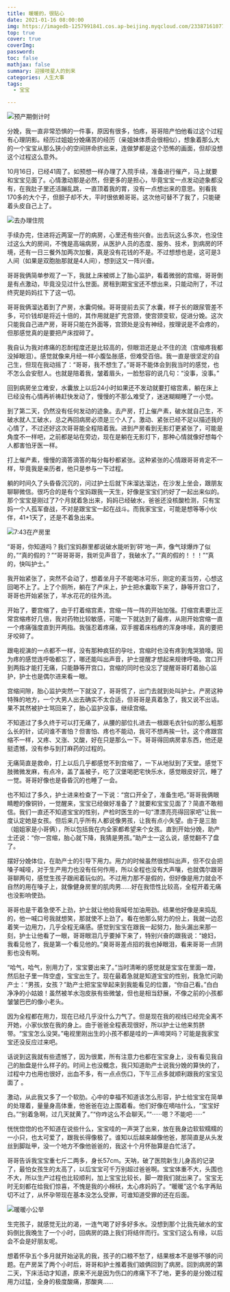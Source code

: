 ```yaml
---
title: 暖暖的，很贴心
date: 2021-01-16 08:00:00
img: https://imagedb-1257991841.cos.ap-beijing.myqcloud.com/233871610771655_.pic.jpg
top: true
cover: true
coverImg: 
password: 
toc: false
mathjax: false
summary: 迎接吱星人的到来
categories: 人生大事
tags:
  - 宝宝

---
```


![预产期倒计时](https://imagedb-1257991841.cos.ap-beijing.myqcloud.com/232011610252737_.pic_1.jpeg)

分娩，我一直非常恐惧的一件事，原因有很多，怕疼，哥哥陪产怕他看过这个过程有心理阴影。经历过姐姐分娩痛苦的经历（亲姐妹体质会很相似），想象着那么大的一个宝宝从那么狭小的空间拼命挤出来，连做梦都是这个恐怖的画面，但却没想这个过程这么意外。

10月16日，已经41周了。如预想一样办理了入院手续，准备进行催产，马上就要和宝宝见面了。心情激动那是必然，但更多的是担心，毕竟宝宝一点发动迹象都没有，在我肚子里还活蹦乱跳，一直顶着我的胃，没有一点想出来的意思。别看我170多的大个子，但胆子却不大，平时很依赖哥哥。这次他可替不了我了，只能硬着头皮自己上了。

![去办理住院](https://imagedb-1257991841.cos.ap-beijing.myqcloud.com/233901610771655_.pic.jpg)

手续办完，住进将近两室一厅的病房，心里还有些兴奋。出去玩这么多次，也没住过这么大的房间，不愧是高端病房，从医护人员的态度、服务、技术，到病房的环境，还有一日三餐外加两次加餐，真是没有花钱的不是。不过想想也是，这可是3人间（如果是双胞胎那就是4人间），想到这又一阵兴奋。

哥哥我俩简单参观了一下，我就上床被绑上了胎心监护，看着微弱的宫缩，哥哥倒是有点激动，毕竟没见过什么世面。房租到期宝宝还不想出来，只能动刑了，不过终究是妈妈扛下了这一切。

哥哥我俩溜达着到了产房，水囊伺候。哥哥提前去买了水囊，样子长的跟尿管差不多，可价钱却是将近十倍的，其作用就是扩充宫颈，使宫颈变软，促进分娩。这次只能我自己进产房，哥哥只能在外面等，宫颈处是没有神经，按理说是不会疼的，但那感觉真的是要把产床捏碎了。

我自认为我对疼痛的忍耐程度还是比较高的，但眼泪还是止不住的流（宫缩疼我都没掉眼泪）。感觉就像来月经一样小腹坠胀感，但难受百倍。我一直是很坚定的自己生，但现在我动摇了：“哥哥，我不想生了。”哥哥不能体会到我当时的感觉，也不怎么会安慰人。也就是陪着我，皱着眉头，一脸愁容的说几句：“没事，没事。”

回到病房坐立难安，水囊放上以后24小时如果还不发动就要打缩宫素，躺在床上已经没有心情再祈祷赶快发动了，慢慢的不那么难受了，迷迷糊糊睡了一小觉。

到了第二天，仍然没有任何发动的迹象。去产房，打上催产素，破水就自己生，不破水就人工破水，总之再回病房必须是三个人了。激动、紧张已经不足以描述我的心情了，不过还好这次哥哥能全程陪着我。进到产房看到无影灯更紧张了，可能是角度不一样吧，之前都是站在旁边，现在是躺在无影灯下，那种心情就像好想每个人都害怕牙医一样。

打上催产素，慢慢的滴答滴答的每分每秒都紧张。这种紧张的心情跟哥哥肯定不一样，毕竟我是亲历者，他只是参与一下过程。

躺的时间久了头昏昏沉沉的，问过护士后就下床溜达溜达，在沙发上坐会，跟朋友聊聊微信。很巧合的是有个宝妈跟我一天生，好像是宝宝们约好了一起出来似的。那个宝宝是刚过了7个月就着急出来，妈妈已经破水，爸爸还没核酸检测，只有宝妈一个人孤军奋战，不对是跟宝宝一起在战斗。而我家宝宝，可能是想等等小伙伴，41+1天了，还是不着急出来。

![7:43在产房里](https://imagedb-1257991841.cos.ap-beijing.myqcloud.com/11291610261575_.pic.jpg)

“哥哥，你知道吗？我们宝妈群里都说破水能听到‘砰’地一声，像气球爆炸了似的，”“真的假的？”“哥哥哥哥，我听见声音了，我破水了。”“真的假的！！！”“真的，快叫护士。”

我开始紧张了，突然不会动了，想着坐月子不能喝冰可乐，刚定的麦当劳，心想这回喝不上了。上了个厕所，躺在了产床上，护士把水囊取下来了，静等开宫口了，哥哥也开始紧张了，羊水花花的往外流。

开始了，要宫缩了，由于打着缩宫素，宫缩一阵一阵的开始加强。打缩宫素要比正常宫缩疼好几倍，我对药物比较敏感，可能一下就达到了最疼，从刚开始宫缩一直一个疼痛强度直到开两指。我强忍着疼痛，双手握着床档疼的浑身哆嗦，真的要把牙咬碎了。

跟电视演的一点都不一样，没有那种疯狂的孕吐，宫缩时也没有疼到鬼哭狼嚎。因为疼的感觉连呼吸都忘了，哪还能叫出声音，护士提醒才想起来规律呼吸。宫口开到两指才能打无痛，只能静等开宫口，宫缩的同时也没忘了提醒哥哥盯着胎心监护，护士也是偶尔进来看一眼。

宫缩间隙，胎心监护突然一下就没了，哥哥慌了，出门去就到处叫护士。产房这种特殊的地方，一个大男人出去确实不太合适，但哥哥是真着急了，我又说不出话。果不其然被护士骂回来了，胎心监护没事，继续宫缩。

不知道过了多久终于可以打无痛了，从腰的部位扎进去一根跟毛衣针似的那么粗那么长的针，试问谁不害怕？但害怕、疼也不能动，我可不想再挨一针。这个疼跟宫缩不一样，又疼、又涨、又酸，好在只是那么一下。哥哥得回病房拿东西，他还是挺遗憾，没有参与到打麻药的过程的。

无痛简直是救命，打上以后几乎都感觉不到宫缩了，一下从地狱到了天堂。感觉下肢微微发麻，有点冷，盖了盖被子，吃了汉堡喝肥宅快乐水，感觉眼皮好沉，睡了一觉。哥哥好像也是昏昏沉的也睡了一会。

也不知过了多久，护士进来检查了一下说：“宫口开全了，准备生吧。”哥哥我俩眼睛瞪的像铜铃，一觉醒来，宝宝已经做好准备了？就要和宝宝见面了？简直不敢相信。我们一直还不知道宝宝的性别，产检时医生的一句“漂漂亮亮得回家吧”让我一度认定她是女孩。但后来几乎所有人都说像男孩，让我有点小失望。由于是三胎（姐姐家是小哥俩），所以包括我在内全家都希望来个女孩。直到开始分娩，助产士还说：“你一宫缩，胎心就下降，我猜是男孩。”助产士一这么说，感觉翻不了盘了。

摆好分娩体位，在助产士的引导下用力。用力的时候虽然很想叫出声，但不仅会把嗓子喊哑，对于生产用力也没有任何作用，所以全程也没有大声嚷，也就偶尔跟哥哥聊两句，感觉生孩子跟闹着玩似的。不过用力那不是假的，但好像是用力就会不自然的用在嗓子上，就像健身房里的肌肉男……好在我悟性比较高，全程开着无痛也没影响使劲。

哥哥也是干着急使不上劲，护士就让他给我喊号加油用劲。结果他好像是来捣乱的，他一喊口号我就想笑，那就使不上劲了。看在他那么努力的份上，我就一边忍着笑一边用力，几乎全程无痛感。感觉到宝宝在跟我一起努力，胎头漏出来那一刻，护士让他看了一眼，哥哥眼泪几乎要掉下来了，特别兴奋的跟我说：“媳妇，我看见他了，我是第一个看见他的。”臭哥哥差点招的我也掉眼泪，看来哥哥一点阴影也没有啊。

“哈气，哈气，别用力了，宝宝要出来了。”当时清晰的感觉就是宝宝在里面一蹬，然后肚子里一阵空虚，宝宝出生了。现在最着急就是知道宝宝的性别，我急忙问助产士：“男孩，女孩？”助产士把宝宝举起来到我能看见的位置，“你自己看。”白白净净的小姑娘！虽然被羊水泡皮肤有些微皱，但也是相当舒展，不像之前的小孩都皱皱巴巴的像小老头。

因为全程都在用力，现在已经几乎没什么力气了。但是现在我的视线已经完全离不开她，小家伙放在我的身上。由于爸爸全程表现很好，所以护士让他来剪脐带。“宝宝怎么没哭。”电视里刚出生的小孩不都是哇的一声啼哭吗？可能是我家宝宝还没反应过来吧。

话说到这我就有些遗憾了，因为很累，所有注意力也都在宝宝身上，没有看见我自己的胎盘是什么样子的。时间上也没概念，我只知道助产士说我分娩的算快的了，过程中力也用也很好，出血不多，有一点点伤口，下午三点多就顺利跟我的宝宝见面了 。

激动，从此我又多了一个软肋。心中的幸福不知道该怎么形容，护士给宝宝在简单的处理着，量量身高体重，他爸爸在边上围着看。他们好像在嘀咕什么，“宝宝好白。”“别着急啊，过几天就黄了。”“你咋这么不会聊天。”“······嗯？不能吧······”

恍恍惚惚的也不知道在说些什么，宝宝哇的一声哭了出来，放在我身边软软糯糯的一小只，也太可爱了，跟我长得像极了。谁知以后越来越像他爸，那简直是从头发丝到脚趾甲，没一个地方不像他爸爸的，我这十个月怀胎算是白忙活了。

哥哥告诉我宝宝重七斤二两多，身长57cm。天呐，破了医院新生儿身高的记录了，最怕女孩生的太高了，以后宝宝可千万别超过爸爸啊。宝宝体重不大，头围也不大，所以生产过程也比较顺利，加上宝宝比较长，脚一蹬我们就出来了。宝宝无时无刻都在给我们惊喜，不愧是我的小棉袄，太心疼妈妈了。“暖暖”这个名字再贴切不过了，从怀孕带现在基本没怎么受罪，可谁知道受罪的还在后面。

![暖暖小公举](https://imagedb-1257991841.cos.ap-beijing.myqcloud.com/11311610262099_.pic.jpg)

生完孩子，就感觉无比的渴，一连气喝了好多好多水。没想到那个比我先破水的宝妈倒比我晚生了一个小时，回病房的路上我们将结伴而行。宝宝们这么有缘，以后会不会是好朋友呢。

想着怀孕五个多月就开始泌乳的我，孩子的口粮不愁了，结果根本不是够不够的问题。在产房呆了两个小时后，哥哥和护士推着我们娘俩回到了病房。回到病房的第二天，下床活动才知道，原来不光是因为伤口的疼痛下不了地，更多的是分娩过程用力过猛，全身的极度酸痛，那酸爽……